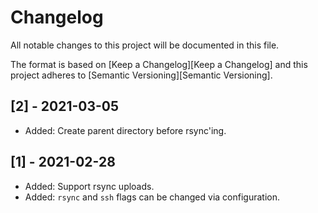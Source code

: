 # Changelog

All notable changes to this project will be documented in this file.

The format is based on [Keep a Changelog][Keep a Changelog] and this project adheres to [Semantic Versioning][Semantic Versioning].

## [2] - 2021-03-05

- Added: Create parent directory before rsync'ing.

## [1] - 2021-02-28

- Added: Support rsync uploads.
- Added: `rsync` and `ssh` flags can be changed via configuration.
